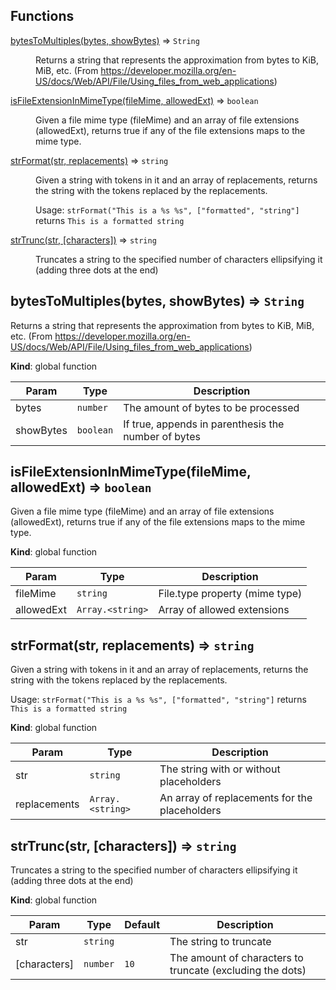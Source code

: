 ## Functions

<dl>
<dt><a href="#bytesToMultiples">bytesToMultiples(bytes, showBytes)</a> ⇒ <code>String</code></dt>
<dd><p>Returns a string that represents the
approximation from bytes to KiB, MiB, etc.
(From <a href="https://developer.mozilla.org/en-US/docs/Web/API/File/Using_files_from_web_applications">https://developer.mozilla.org/en-US/docs/Web/API/File/Using_files_from_web_applications</a>)</p>
</dd>
<dt><a href="#isFileExtensionInMimeType">isFileExtensionInMimeType(fileMime, allowedExt)</a> ⇒ <code>boolean</code></dt>
<dd><p>Given a file mime type (fileMime) and an array of
file extensions (allowedExt), returns true if any of
the file extensions maps to the mime type.</p>
</dd>
<dt><a href="#strFormat">strFormat(str, replacements)</a> ⇒ <code>string</code></dt>
<dd><p>Given a string with tokens in it and an array of replacements, returns
the string with the tokens replaced by the replacements.</p>
<p>Usage:
<code>strFormat(&quot;This is a %s %s&quot;, [&quot;formatted&quot;, &quot;string&quot;]</code>
returns <code>This is a formatted string</code></p>
</dd>
<dt><a href="#strTrunc">strTrunc(str, [characters])</a> ⇒ <code>string</code></dt>
<dd><p>Truncates a string to the specified number of characters
ellipsifying it (adding three dots at the end)</p>
</dd>
</dl>

<a name="bytesToMultiples"></a>

## bytesToMultiples(bytes, showBytes) ⇒ <code>String</code>
Returns a string that represents the
approximation from bytes to KiB, MiB, etc.
(From https://developer.mozilla.org/en-US/docs/Web/API/File/Using_files_from_web_applications)

**Kind**: global function  

| Param | Type | Description |
| --- | --- | --- |
| bytes | <code>number</code> | The amount of bytes to be processed |
| showBytes | <code>boolean</code> | If true, appends in parenthesis the number of bytes |

<a name="isFileExtensionInMimeType"></a>

## isFileExtensionInMimeType(fileMime, allowedExt) ⇒ <code>boolean</code>
Given a file mime type (fileMime) and an array of
file extensions (allowedExt), returns true if any of
the file extensions maps to the mime type.

**Kind**: global function  

| Param | Type | Description |
| --- | --- | --- |
| fileMime | <code>string</code> | File.type property (mime type) |
| allowedExt | <code>Array.&lt;string&gt;</code> | Array of allowed extensions |

<a name="strFormat"></a>

## strFormat(str, replacements) ⇒ <code>string</code>
Given a string with tokens in it and an array of replacements, returns
the string with the tokens replaced by the replacements.

Usage:
`strFormat("This is a %s %s", ["formatted", "string"]`
returns `This is a formatted string`

**Kind**: global function  

| Param | Type | Description |
| --- | --- | --- |
| str | <code>string</code> | The string with or without placeholders |
| replacements | <code>Array.&lt;string&gt;</code> | An array of replacements for the placeholders |

<a name="strTrunc"></a>

## strTrunc(str, [characters]) ⇒ <code>string</code>
Truncates a string to the specified number of characters
ellipsifying it (adding three dots at the end)

**Kind**: global function  

| Param | Type | Default | Description |
| --- | --- | --- | --- |
| str | <code>string</code> |  | The string to truncate |
| [characters] | <code>number</code> | <code>10</code> | The amount of characters to truncate (excluding the dots) |

